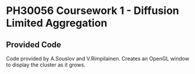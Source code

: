 # PH30056 Coursework 1 - Diffusion Limited Aggregation
## Provided Code

Code provided by A.Souslov and V.Rimpilainen. Creates an OpenGL window to display the cluster as it grows.
